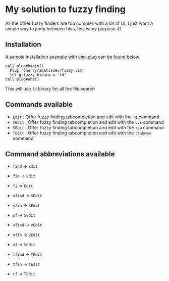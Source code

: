 # My solution to fuzzy finding

All the other fuzzy finders are too complex with a lot of UI, I just want a simple way to jump between files, this is my purpose :D 

## Installation

A sample installation example with [vim-plug](https://github.com/junegunn/vim-plug) can be found below:

```vim
call plug#begin()
  Plug 'cherryramatisdev/fuzzy.vim'
  let g:fuzzy_binary = 'fd'
call plug#end()
```

This will use `fd` binary for all the file search

## Commands available

- `Edit` : Offer fuzzy finding tabcompletion and edit with the `:e` command
- `VEdit` : Offer fuzzy finding tabcompletion and edit with the `:vs` command
- `SEdit` : Offer fuzzy finding tabcompletion and edit with the `:sp` command
- `TEdit` : Offer fuzzy finding tabcompletion and edit with the `:tabnew` command

## Command abbreviations available

- `find` -> `Edit`
- `fin` -> `Edit`
- `fi` -> `Edit`

- `sfind` -> `SEdit`
- `sfin` -> `SEdit`
- `sf` -> `SEdit`

- `vfind` -> `VEdit`
- `vfin` -> `VEdit`
- `vf` -> `VEdit`

- `tfind` -> `TEdit`
- `tfin` -> `TEdit`
- `tf` -> `TEdit`
